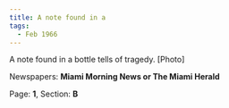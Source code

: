 ```yaml
---  
title: A note found in a  
tags:  
  - Feb 1966  
---  
```

  
A note found in a bottle tells of tragedy. [Photo]  
  
Newspapers: **Miami Morning News or The Miami Herald**  
  
Page: **1**, Section: **B** 
